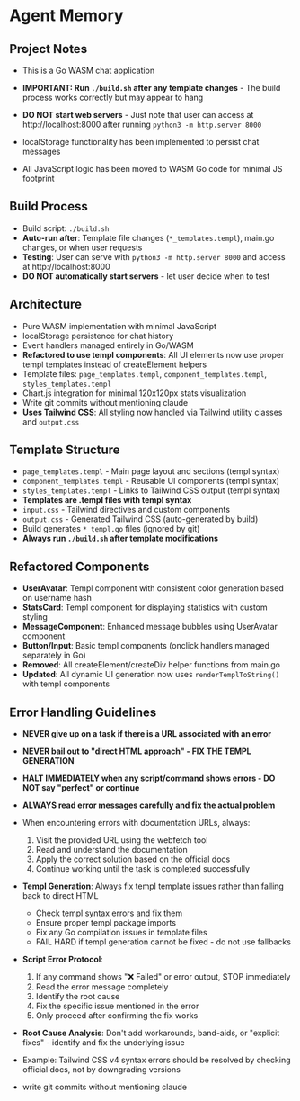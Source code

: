 # Agent Memory

## Project Notes
- This is a Go WASM chat application
- **IMPORTANT: Run `./build.sh` after any template changes** - The build process works correctly but may appear to hang
- **DO NOT start web servers** - Just note that user can access at http://localhost:8000 after running `python3 -m http.server 8000`

- localStorage functionality has been implemented to persist chat messages
- All JavaScript logic has been moved to WASM Go code for minimal JS footprint

## Build Process
- Build script: `./build.sh`
- **Auto-run after**: Template file changes (`*_templates.templ`), main.go changes, or when user requests
- **Testing**: User can serve with `python3 -m http.server 8000` and access at http://localhost:8000
- **DO NOT automatically start servers** - let user decide when to test

## Architecture
- Pure WASM implementation with minimal JavaScript
- localStorage persistence for chat history
- Event handlers managed entirely in Go/WASM
- **Refactored to use templ components**: All UI elements now use proper templ templates instead of createElement helpers
- Template files: `page_templates.templ`, `component_templates.templ`, `styles_templates.templ`
- Chart.js integration for minimal 120x120px stats visualization
- Write git commits without mentioning claude
- **Uses Tailwind CSS**: All styling now handled via Tailwind utility classes and `output.css`

## Template Structure
- `page_templates.templ` - Main page layout and sections (templ syntax)
- `component_templates.templ` - Reusable UI components (templ syntax)
- `styles_templates.templ` - Links to Tailwind CSS output (templ syntax)
- **Templates are .templ files with templ syntax**
- `input.css` - Tailwind directives and custom components
- `output.css` - Generated Tailwind CSS (auto-generated by build)
- Build generates `*_templ.go` files (ignored by git)
- **Always run `./build.sh` after template modifications**

## Refactored Components
- **UserAvatar**: Templ component with consistent color generation based on username hash
- **StatsCard**: Templ component for displaying statistics with custom styling
- **MessageComponent**: Enhanced message bubbles using UserAvatar component
- **Button/Input**: Basic templ components (onclick handlers managed separately in Go)
- **Removed**: All createElement/createDiv helper functions from main.go
- **Updated**: All dynamic UI generation now uses `renderTemplToString()` with templ components

## Error Handling Guidelines
- **NEVER give up on a task if there is a URL associated with an error**
- **NEVER bail out to "direct HTML approach" - FIX THE TEMPL GENERATION**
- **HALT IMMEDIATELY when any script/command shows errors - DO NOT say "perfect" or continue**
- **ALWAYS read error messages carefully and fix the actual problem**
- When encountering errors with documentation URLs, always:
  1. Visit the provided URL using the webfetch tool
  2. Read and understand the documentation
  3. Apply the correct solution based on the official docs
  4. Continue working until the task is completed successfully
- **Templ Generation**: Always fix templ template issues rather than falling back to direct HTML
  - Check templ syntax errors and fix them
  - Ensure proper templ package imports
  - Fix any Go compilation issues in template files
  - FAIL HARD if templ generation cannot be fixed - do not use fallbacks
- **Script Error Protocol**:
  1. If any command shows "❌ Failed" or error output, STOP immediately
  2. Read the error message completely
  3. Identify the root cause
  4. Fix the specific issue mentioned in the error
  5. Only proceed after confirming the fix works
- **Root Cause Analysis**: Don't add workarounds, band-aids, or "explicit fixes" - identify and fix the underlying issue
- Example: Tailwind CSS v4 syntax errors should be resolved by checking official docs, not by downgrading versions

- write git commits without mentioning claude
